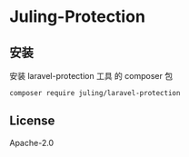 # Juling-Protection

## 安装

安装 laravel-protection 工具 的 composer 包

```
composer require juling/laravel-protection
```

## License

Apache-2.0

